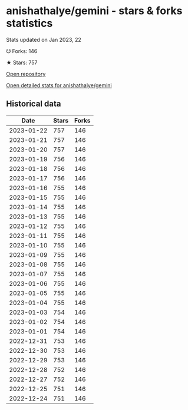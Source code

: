 # anishathalye/gemini - stars & forks statistics

Stats updated on Jan 2023, 22

☋ Forks: 146

★ Stars: 757

[Open repository](https://github.com/anishathalye/gemini)

[Open detailed stats for anishathalye/gemini](https://reviewgithub.com/rep/anishathalye/gemini)

## Historical data
| Date | Stars | Forks |
|------|-------|-------|
| 2023-01-22 | 757 | 146 | 
| 2023-01-21 | 757 | 146 | 
| 2023-01-20 | 757 | 146 | 
| 2023-01-19 | 756 | 146 | 
| 2023-01-18 | 756 | 146 | 
| 2023-01-17 | 756 | 146 | 
| 2023-01-16 | 755 | 146 | 
| 2023-01-15 | 755 | 146 | 
| 2023-01-14 | 755 | 146 | 
| 2023-01-13 | 755 | 146 | 
| 2023-01-12 | 755 | 146 | 
| 2023-01-11 | 755 | 146 | 
| 2023-01-10 | 755 | 146 | 
| 2023-01-09 | 755 | 146 | 
| 2023-01-08 | 755 | 146 | 
| 2023-01-07 | 755 | 146 | 
| 2023-01-06 | 755 | 146 | 
| 2023-01-05 | 755 | 146 | 
| 2023-01-04 | 755 | 146 | 
| 2023-01-03 | 754 | 146 | 
| 2023-01-02 | 754 | 146 | 
| 2023-01-01 | 754 | 146 | 
| 2022-12-31 | 753 | 146 | 
| 2022-12-30 | 753 | 146 | 
| 2022-12-29 | 753 | 146 | 
| 2022-12-28 | 752 | 146 | 
| 2022-12-27 | 752 | 146 | 
| 2022-12-25 | 751 | 146 | 
| 2022-12-24 | 751 | 146 | 

